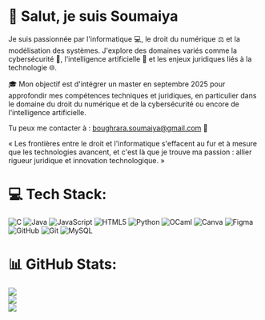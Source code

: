 # 👋 Salut, je suis Soumaiya 

Je suis passionnée par l'informatique 💻, le droit du numérique ⚖️ et la modélisation des systèmes. J'explore des domaines variés comme la cybersécurité 🔐, l'intelligence artificielle 🤖 et les enjeux juridiques liés à la technologie 🌐.

🎓 Mon objectif est d'intégrer un master en septembre 2025 pour approfondir mes compétences techniques et juridiques, en particulier dans le domaine du droit du numérique et de la cybersécurité ou encore de l'intelligence artificielle. 

Tu peux me contacter à : boughrara.soumaiya@gmail.com 📩

« Les frontières entre le droit et l'informatique s'effacent au fur et à mesure que les technologies avancent, et c'est là que je trouve ma passion : allier rigueur juridique et innovation technologique. »


# 💻 Tech Stack:
![C](https://img.shields.io/badge/c-%2300599C.svg?style=for-the-badge&logo=c&logoColor=white) ![Java](https://img.shields.io/badge/java-%23ED8B00.svg?style=for-the-badge&logo=openjdk&logoColor=white) ![JavaScript](https://img.shields.io/badge/javascript-%23323330.svg?style=for-the-badge&logo=javascript&logoColor=%23F7DF1E) ![HTML5](https://img.shields.io/badge/html5-%23E34F26.svg?style=for-the-badge&logo=html5&logoColor=white) ![Python](https://img.shields.io/badge/python-3670A0?style=for-the-badge&logo=python&logoColor=ffdd54) ![OCaml](https://img.shields.io/badge/OCaml-%23E98407.svg?style=for-the-badge&logo=ocaml&logoColor=white) ![Canva](https://img.shields.io/badge/Canva-%2300C4CC.svg?style=for-the-badge&logo=Canva&logoColor=white) ![Figma](https://img.shields.io/badge/figma-%23F24E1E.svg?style=for-the-badge&logo=figma&logoColor=white) ![GitHub](https://img.shields.io/badge/github-%23121011.svg?style=for-the-badge&logo=github&logoColor=white) ![Git](https://img.shields.io/badge/git-%23F05033.svg?style=for-the-badge&logo=git&logoColor=white) ![MySQL](https://img.shields.io/badge/mysql-4479A1.svg?style=for-the-badge&logo=mysql&logoColor=white)
# 📊 GitHub Stats:
![](https://github-readme-stats.vercel.app/api?username=Boughrara-Soumaiya&theme=shadow_blue&hide_border=false&include_all_commits=true&count_private=true)<br/>
![](https://nirzak-streak-stats.vercel.app/?user=Boughrara-Soumaiya&theme=shadow_blue&hide_border=false)<br/>
![](https://github-readme-stats.vercel.app/api/top-langs/?username=Boughrara-Soumaiya&theme=shadow_blue&hide_border=false&include_all_commits=true&count_private=true&layout=compact)

<!-- Proudly created with GPRM ( https://gprm.itsvg.in ) -->
